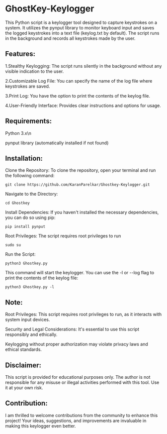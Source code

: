 # GhostKey-Keylogger

This Python script is a keylogger tool designed to capture keystrokes on a system. It utilizes the pynput library to monitor keyboard input and saves the logged keystrokes into a text file (keylog.txt by default). The script runs in the background and records all keystrokes made by the user.

## Features:

1.Stealthy Keylogging: The script runs silently in the background without any visible indication to the user.

2.Customizable Log File: You can specify the name of the log file where keystrokes are saved.

3.Print Log: You have the option to print the contents of the keylog file.

4.User-Friendly Interface: Provides clear instructions and options for usage.

## Requirements:

 Python 3.x\n
 
 pynput library (automatically installed if not found)

## Installation:

Clone the Repository: To clone the repository, open your terminal and run the following command:

    git clone https://github.com/KaranParelkar/Ghostkey-Keylogger.git

Navigate to the Directory:
    
    cd Ghostkey

Install Dependencies: If you haven't installed the necessary dependencies, you can do so using pip:

    pip install pynput

Root Privileges: The script requires root privileges to run

    sudo su

Run the Script:

    python3 Ghostkey.py

This command will start the keylogger. You can use the -l or --log flag to print the contents of the keylog file:

    python3 Ghostkey.py -l

## Note:

Root Privileges: This script requires root privileges to run, as it interacts with system input devices.

Security and Legal Considerations: It's essential to use this script responsibly and ethically.

Keylogging without proper authorization may violate privacy laws and ethical standards.

## Disclaimer:

This script is provided for educational purposes only. The author is not responsible for any misuse or illegal activities performed with this tool. Use it at your own risk.

## Contribution:

I am thrilled to welcome contributions from the community to enhance this project! 
Your ideas, suggestions, and improvements are invaluable in making this keylogger even better.
